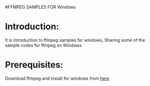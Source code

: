 #FFMPEG SAMPLES FOR Windows

Introduction:
==================

It is introduction to ffmpeg samples for windows, Sharing some of the sample codes for ffmpeg on Windows


Prerequisites:
==================

Download ffmpeg and install for windows from [here](http://ffmpeg.org/download.html)  
